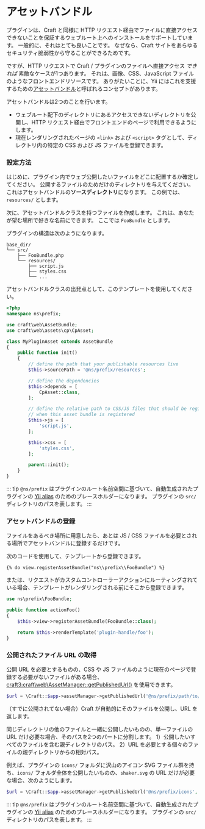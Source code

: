 # アセットバンドル

プラグインは、Craft と同様に HTTP リクエスト経由でファイルに直接アクセスできないことを保証するウェブルート上へのインストールをサポートしています。 一般的に、それはとても良いことです。 なぜなら、Craft サイトをあらゆるセキュリティ脆弱性から守ることができるためです。

ですが、HTTP リクエストで Craft / プラグインのファイルへ直接アクセス *できれば* 素敵なケースが1つあります。 それは、画像、CSS、JavaScript ファイルのようなフロントエンドリソースです。 ありがたいことに、Yii にはこれを支援するための[アセットバンドル](https://www.yiiframework.com/doc/guide/2.0/en/structure-assets)と呼ばれるコンセプトがあります。

アセットバンドルは2つのことを行います。

- ウェブルート配下のディレクトリにあるアクセスできないディレクトリを公開し、HTTP リクエスト経由でフロントエンドのページで利用できるようにします。
- 現在レンダリングされたページの `<link>` および `<script>` タグとして、ディレクトリ内の特定の CSS および JS ファイルを登録できます。

### 設定方法

はじめに、プラグイン内でウェブ公開したいファイルをどこに配置するか確定してください。 公開するファイルのためだけのディレクトリを与えてください。 これはアセットバンドルの**ソースディレクトリ**になります。 この例では、`resources/` とします。

次に、アセットバンドルクラスを持つファイルを作成します。 これは、あなたが望む場所で好きな名前にできます。 ここでは `FooBundle` とします。

プラグインの構造は次のようになります。

```treeview
base_dir/
└── src/
    ├── FooBundle.php
    └── resources/
        ├── script.js
        ├── styles.css
        └── ...
```

アセットバンドルクラスの出発点として、このテンプレートを使用してください。

```php
<?php
namespace ns\prefix;

use craft\web\AssetBundle;
use craft\web\assets\cp\CpAsset;

class MyPluginAsset extends AssetBundle
{
    public function init()
    {
        // define the path that your publishable resources live
        $this->sourcePath = '@ns/prefix/resources';

        // define the dependencies
        $this->depends = [
            CpAsset::class,
        ];

        // define the relative path to CSS/JS files that should be registered with the page
        // when this asset bundle is registered
        $this->js = [
            'script.js',
        ];

        $this->css = [
            'styles.css',
        ];

        parent::init();
    }
}
```

::: tip
`@ns/prefix` はプラグインのルート名前空間に基づいて、自動生成されたプラグインの [Yii alias](https://www.yiiframework.com/doc/guide/2.0/en/concept-aliases) のためのプレースホルダーになります。 プラグインの `src/` ディレクトリのパスを表します。
:::

### アセットバンドルの登録

ファイルをあるべき場所に用意したら、あとは JS / CSS ファイルを必要とされる場所でアセットバンドルに登録するだけです。

次のコードを使用して、テンプレートから登録できます。

```twig
{% do view.registerAssetBundle("ns\\prefix\\FooBundle") %}
```

または、リクエストがカスタムコントローラーアクションにルーティングされている場合、テンプレートがレンダリングされる前にそこから登録できます。

```php
use ns\prefix\FooBundle;

public function actionFoo()
{
    $this->view->registerAssetBundle(FooBundle::class);

    return $this->renderTemplate('plugin-handle/foo');
}
```

### 公開されたファイル URL の取得

公開 URL を必要とするものの、CSS や JS ファイルのように現在のページで登録する必要がないファイルがある場合、<craft3:craft\web\AssetManager::getPublishedUrl()> を使用できます。

```php
$url = \Craft::$app->assetManager->getPublishedUrl('@ns/prefix/path/to/file.svg', true);
```

（すでに公開されてない場合）Craft が自動的にそのファイルを公開し、URL を返します。

同じディレクトリの他のファイルと一緒に公開したいものの、単一ファイルの URL だけ必要な場合、そのパスを2つのパートに分割します。 1）公開したいすべてのファイルを含む親ディレクトリのパス。 2）URL を必要とする個々のファイルの親ディレクトリからの相対パス。

例えば、プラグインの `icons/` フォルダに沢山のアイコン SVG ファイル群を持ち、`icons/` フォルダ全体を公開したいものの、`shaker.svg` の URL だけが必要な場合、次のようにします。

```php
$url = \Craft::$app->assetManager->getPublishedUrl('@ns/prefix/icons', true, 'shaker.svg');
```

::: tip
`@ns/prefix` はプラグインのルート名前空間に基づいて、自動生成されたプラグインの [Yii alias](https://www.yiiframework.com/doc/guide/2.0/en/concept-aliases) のためのプレースホルダーになります。 プラグインの `src/` ディレクトリのパスを表します。
:::
